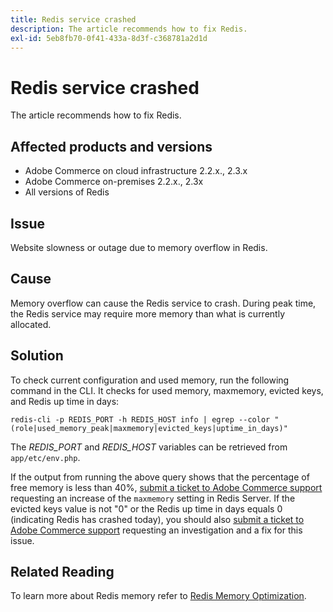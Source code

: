 ```yaml
---
title: Redis service crashed
description: The article recommends how to fix Redis.
exl-id: 5eb8fb70-0f41-433a-8d3f-c368781a2d1d
---
```

# Redis service crashed

The article recommends how to fix Redis.

## Affected products and versions

* Adobe Commerce on cloud infrastructure 2.2.x., 2.3.x
* Adobe Commerce on-premises 2.2.x., 2.3x
* All versions of Redis

## Issue

Website slowness or outage due to memory overflow in Redis.

## Cause

Memory overflow can cause the Redis service to crash. During peak time, the Redis service may require more memory than what is currently allocated.

## Solution

To check current configuration and used memory, run the following command in the CLI. It checks for used memory, maxmemory, evicted keys, and Redis up time in days:

```clike
redis-cli -p REDIS_PORT -h REDIS_HOST info | egrep --color "(role|used_memory_peak|maxmemory|evicted_keys|uptime_in_days)"
```

The *REDIS\_PORT* and *REDIS\_HOST* variables can be retrieved from `app/etc/env.php`.

If the output from running the above query shows that the percentage of free memory is less than 40%, [submit a ticket to Adobe Commerce support](/help/help-center-guide/help-center/magento-help-center-user-guide.md#submit-ticket) requesting an increase of the `maxmemory` setting in Redis Server. If the evicted keys value is not "0" or the Redis up time in days equals 0 (indicating Redis has crashed today), you should also [submit a ticket to Adobe Commerce support](/help/help-center-guide/help-center/magento-help-center-user-guide.md#submit-ticket) requesting an investigation and a fix for this issue.

## Related Reading

To learn more about Redis memory refer to [Redis Memory Optimization](https://redis.io/topics/memory-optimization).
